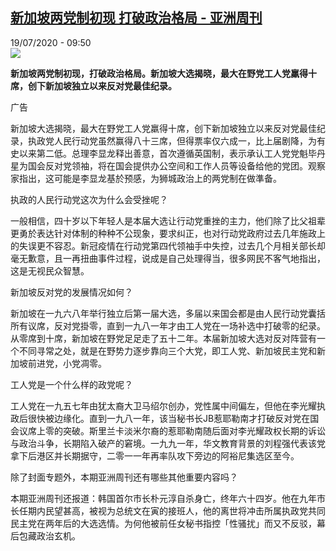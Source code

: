 <!--1595149047000-->
[新加坡两党制初现 打破政治格局 - 亚洲周刊](http://www.rfi.fr//cn/%E4%B8%AD%E5%9B%BD/20200719-%E6%96%B0%E5%8A%A0%E5%9D%A1%E4%B8%A4%E5%85%9A%E5%88%B6%E5%88%9D%E7%8E%B0-%E6%89%93%E7%A0%B4%E6%94%BF%E6%B2%BB%E6%A0%BC%E5%B1%80)
------

<div>19/07/2020 - 09:50</div><img src="https://s.rfi.fr/media/display/cff1acac-c993-11ea-a0b8-005056a964fe/w:310/p:16x9/1594889426375SL_FF20777915717E68F558B9CA8ACAB340.jpg"><p><strong>新加坡两党制初现，打破政治格局。新加坡大选揭晓，最大在野党工人党羸得十席，创下新加坡独立以来反对党最佳纪录。</strong></p><div class="t-content__body u-clearfix"><div class="m-interstitial"><div class="m-interstitial__ad"><divclass="m-block-ad "data-tms-ad-type="box"data-tms-ad-status="idle"data-tms-ad-pos="1"><div class="m-block-ad__label">广告</div><div class="m-block-ad__content"></div></div></div></div><p>新加坡大选揭晓，最大在野党工人党羸得十席，创下新加坡独立以来反对党最佳纪录，执政党人民行动党虽然赢得八十三席，但得票率仅六成一，比上届剧降，为有史以来第二低。总理李显龙释出善意，首次遵循英国制，表示承认工人党党魁毕丹星为国会反对党领袖，将在国会提供办公空间和工作人员等设备给他的党团。观察家指出，这可能是李显龙基於预感，为狮城政治上的两党制在做準备。</p><p>执政的人民行动党这次为什么会受挫呢？</p><p>一般相信，四十岁以下年轻人是本届大选让行动党重挫的主力，他们除了比父祖辈更勇於表达针对体制的种种不公现象，要求纠正，也对行动党政府过去几年施政上的失误更不容忍。新冠疫情在行动党第四代领袖手中失控，过去几个月相关部长却毫无歉意，且一再扭曲事件过程，说成是自己处理得当，很多网民不客气地指出，这是无视民众智慧。</p><p>新加坡反对党的发展情况如何？</p><p>新加坡在一九六八年举行独立后第一届大选，多届以来国会都是由人民行动党囊括所有议席，反对党掛零，直到一九八一年才由工人党在一场补选中打破零的纪录。从零席到十席，新加坡在野党足足走了五十二年。本届新加坡大选对反对阵营有一个不同寻常之处，就是在野势力逐步靠向三个大党，即工人党、新加坡民主党和新加坡前进党，小党凋零。</p><p>工人党是一个什么样的政党呢？</p><p>工人党在一九五七年由犹太裔大卫马绍尔创办，党性属中间偏左，但他在李光耀执政后很快被边缘化。直到一九八一年，该当秘书长JB惹耶勒南才打破反对党在国会议席上零的突破。斯里兰卡淡米尔裔的惹耶勒南随后面对李光耀政权长期的诉讼与政治斗争，长期陷入破产的窘境。一九九一年，华文教育背景的刘程强代表该党拿下后港区并长期据守，二零一一年再率队攻下旁边的阿裕尼集选区至今。</p><p>除了封面专题外，本期亚洲周刊还有哪些其他重要内容吗？</p><p>本期亚洲周刊还报道：韩国首尔市长朴元淳自杀身亡，终年六十四岁。他在九年市长任期内民望甚高，被视为总统文在寅的接班人，他的离世将冲击所属执政党共同民主党在两年后的大选选情。为何他被前任女秘书指控「性骚扰」而又不反驳，幕后包藏政治玄机。</p><p> </p><div class="o-self-promo o-self-promo--nl o-self-promo--hidden" data-selfpromo-newsletter></div><div class="o-self-promo o-self-promo--app o-self-promo--hidden" data-selfpromo-app></div></div>
